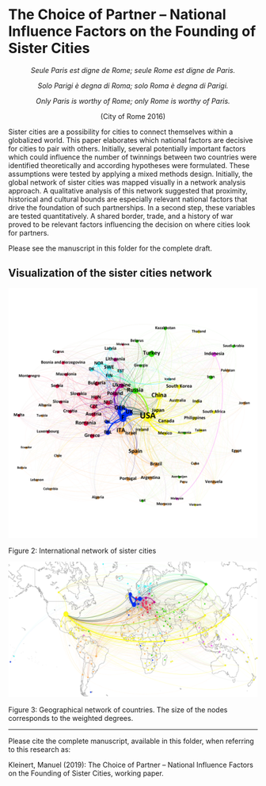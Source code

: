 
<!-- README.md is generated from README.Rmd -->

# The Choice of Partner – National Influence Factors on the Founding of Sister Cities

<div align="center">

*Seule Paris est digne de Rome; seule Rome est digne de Paris.*

</div>

<div align="center">

*Solo Parigi è degna di Roma; solo Roma è degna di Parigi.*

</div>

<div align="center">

*Only Paris is worthy of Rome; only Rome is worthy of Paris.*

</div>

<div align="center">

(City of Rome 2016)

</div>

Sister cities are a possibility for cities to connect themselves within
a globalized world. This paper elaborates which national factors are
decisive for cities to pair with others. Initially, several potentially
important factors which could influence the number of twinnings between
two countries were identified theoretically and according hypotheses
were formulated. These assumptions were tested by applying a mixed
methods design. Initially, the global network of sister cities was
mapped visually in a network analysis approach. A qualitative analysis
of this network suggested that proximity, historical and cultural bounds
are especially relevant national factors that drive the foundation of
such partnerships. In a second step, these variables are tested
quantitatively. A shared border, trade, and a history of war proved to
be relevant factors influencing the decision on where cities look for
partners.

Please see the manuscript in this folder for the complete draft.

## Visualization of the sister cities network

<div align="center">

<img src="network_force_atlas_layout.png" width="600">

</div>

Figure 2: International network of sister cities

<img src="network_geographic_layout.png" width="800">

Figure 3: Geographical network of countries. The size of the nodes
corresponds to the weighted degrees.

------------------------------------------------------------------------

Please cite the complete manuscript, available in this folder, when
referring to this research as:

Kleinert, Manuel (2019): The Choice of Partner – National Influence
Factors on the Founding of Sister Cities, working paper.
